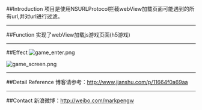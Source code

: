 ##Introduction
项目是使用NSURLProtocol拦截webView加载页面可能遇到的所有url,并对url进行过滤。

---

##Function
实现了webView加载js游戏页面(h5游戏)

---

##Effect
![game_enter.png](http://upload-images.jianshu.io/upload_images/1837907-63ffab9d0ac61871.png?imageMogr2/auto-orient/strip%7CimageView2/2/w/1240)

![game_screen.png](http://upload-images.jianshu.io/upload_images/1837907-381eeb5d40e3b462.png?imageMogr2/auto-orient/strip%7CimageView2/2/w/1240)

---

##Detail Reference
博客请参考：http://www.jianshu.com/p/11664f0a69aa

---

##Contact
新浪微博：http://weibo.com/markpengw

